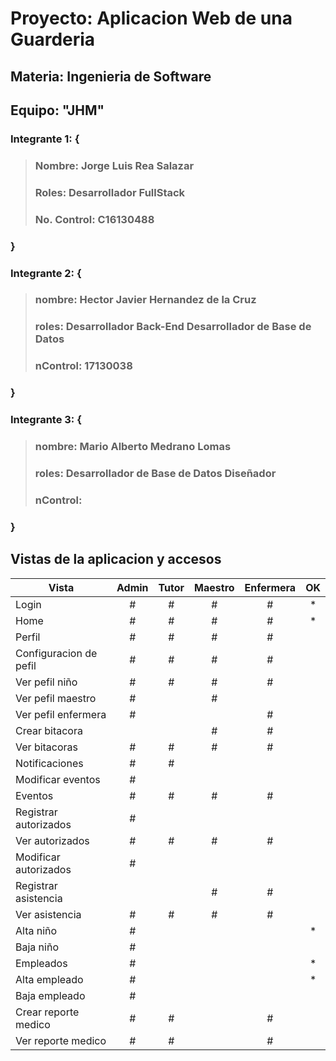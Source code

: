 # Proyecto: Aplicacion Web de una Guarderia
## Materia: Ingenieria de Software
## Equipo: "JHM"

### Integrante 1: { 
> ### Nombre: Jorge Luis Rea Salazar
> ### Roles: Desarrollador FullStack
> ### No. Control: C16130488
### }
        
### Integrante 2: {
> ### nombre: Hector Javier Hernandez de la Cruz
> ### roles: Desarrollador Back-End Desarrollador de Base de Datos
> ### nControl: 17130038
### }
        
### Integrante 3: {
> ### nombre: Mario Alberto Medrano Lomas
> ### roles: Desarrollador de Base de Datos Diseñador
> ### nControl: 
### }
        
## Vistas de la aplicacion y accesos

| Vista | Admin | Tutor | Maestro | Enfermera |OK|
|-|:-:|:-:|:-:|:-:|:-:|
|Login                  |#|#|#|#|*
|Home                   |#|#|#|#|*
|Perfil                 |#|#|#|#|
|Configuracion de pefil |#|#|#|#|
|Ver pefil niño         |#|#|#|#|
|Ver pefil maestro      |#| |#| |
|Ver pefil enfermera    |#| | |#|
|Crear bitacora         | | |#|#|
|Ver bitacoras          |#|#|#|#|
|Notificaciones         |#|#| | |
|Modificar eventos      |#| | | |
|Eventos                |#|#|#|#|
|Registrar autorizados  |#| | | |
|Ver autorizados        |#|#|#|#|
|Modificar autorizados  |#| | | |
|Registrar asistencia   | | |#|#|
|Ver asistencia         |#|#|#|#|
|Alta niño              |#| | | |*
|Baja niño              |#| | | |
|Empleados              |#| | | |*
|Alta empleado          |#| | | |*
|Baja empleado          |#| | | |
|Crear reporte medico   |#|#| |#|
|Ver reporte medico     |#|#| |#|